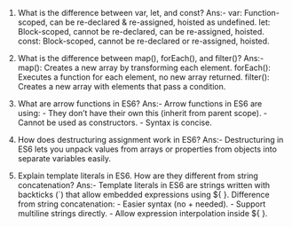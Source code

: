 1. What is the difference between var, let, and const?
   Ans:- var: Function-scoped, can be re-declared & re-assigned, hoisted as undefined.
   let: Block-scoped, cannot be re-declared, can be re-assigned, hoisted.
   const: Block-scoped, cannot be re-declared or re-assigned, hoisted.

2. What is the difference between map(), forEach(), and filter()?
   Ans:- map(): Creates a new array by transforming each element.
   forEach(): Executes a function for each element, no new array returned.
   filter(): Creates a new array with elements that pass a condition.

3. What are arrow functions in ES6?
   Ans:- Arrow functions in ES6 are using: - They don’t have their own this (inherit from parent scope). - Cannot be used as constructors. - Syntax is concise.

4. How does destructuring assignment work in ES6?
   Ans:- Destructuring in ES6 lets you unpack values from arrays or properties from objects into separate variables easily.

5. Explain template literals in ES6. How are they different from string concatenation?
   Ans:- Template literals in ES6 are strings written with backticks (`) that allow embedded expressions using ${ }.
   Difference from string concatenation: - Easier syntax (no + needed). - Support multiline strings directly. - Allow expression interpolation inside ${ }.
